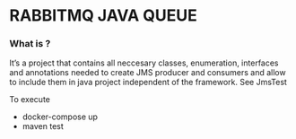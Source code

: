 # RABBITMQ JAVA QUEUE #

### What is ? ###

It’s a project that contains all neccesary classes, enumeration, interfaces and annotations needed to create JMS producer and consumers and allow to include them in java project independent of the framework. See JmsTest

To execute

* docker-compose up  
* maven test

